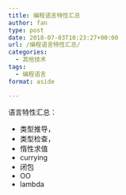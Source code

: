 ```yaml
---
title: 编程语言特性汇总
author: fan
type: post
date: 2018-07-03T10:23:27+00:00
url: /编程语言特性汇总/
categories:
  - 其他技术
tags:
  - 编程语言
format: aside

---
```

语言特性汇总：

  * 类型推导，
  * 类型检查，
  * 惰性求值
  * currying
  * 闭包
  * OO
  * lambda